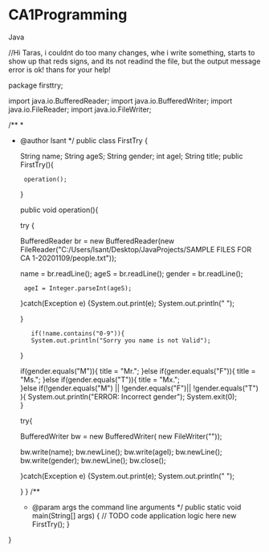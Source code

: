 # CA1Programming
Java


//Hi Taras, i couldnt do too many changes, whe i write something, starts to show up that reds signs, and its not readind the file, but the output message error is ok! thans for your help!



package firsttry;

import java.io.BufferedReader;
import java.io.BufferedWriter;
import java.io.FileReader;
import java.io.FileWriter;

/**
 *
 * @author lsant
 */
public class FirstTry {
    
    String name;
    String ageS;
    String gender;
    int ageI;
    String title;
    public FirstTry(){
    
        operation();
    
    }
    
    
    public void operation(){
    
      
        
      try {
		
	BufferedReader br = new BufferedReader(new FileReader("C:/Users/lsant/Desktop/JavaProjects/SAMPLE FILES FOR CA 1-20201109/people.txt"));	
				
	name = br.readLine();
	ageS = br.readLine();
	gender = br.readLine();
        
        
        ageI = Integer.parseInt(ageS);
       
     
        
        
		
	}catch(Exception e) {System.out.print(e);
	System.out.println(" ");
    
    }
      
      
          if(!name.contains("0-9")){
          System.out.println("Sorry you name is not Valid");
      }
     
    
      if(gender.equals("M")){
          title = "Mr.";
      }else if(gender.equals("F")){
         title = "Ms."; 
      }else if(gender.equals("T")){
         title = "Mx.";  
     }else if(!gender.equals("M") || !gender.equals("F")|| !gender.equals("T") ){
         System.out.println("ERROR: Incorrect gender");
         System.exit(0);  
     }
      
    
      
      
      
      
      
      
      
      
      
      
      try{
      
      
      BufferedWriter bw = new BufferedWriter( new FileWriter(""));
      
      
      bw.write(name);
      bw.newLine();
      bw.write(ageI);
      bw.newLine();
       bw.write(gender);
      bw.newLine();
      bw.close();
    
      
      }catch(Exception e) {System.out.print(e);
	System.out.println(" ");
    
    }
    }
    /**
     * @param args the command line arguments
     */
    public static void main(String[] args) {
        // TODO code application logic here
        new FirstTry();
    }
    
}


